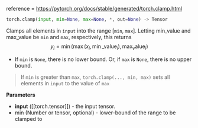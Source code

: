 reference = https://pytorch.org/docs/stable/generated/torch.clamp.html

```python
torch.clamp(input, min=None, max=None, *, out=None) -> Tensor
```

Clamps all elements in `input` into the range \[`min`, `max`\]. Letting min_value and max_value be `min` and `max`, respectively, this returns
$$y_i=\min \left(\max \left(x_i, \min \_ \mathrm {value }_i\right), \mathrm { max_value }{ }_i\right)$$
- If `min` is `None`, there is no lower bound. Or, if `max` is `None`, there is no upper bound.

> If `min` is greater than `max`, `torch.clamp(..., min, max)` sets all elements in `input` to the value of `max`

**Parameters**
* **input** ([[torch.tensor]]) - the input tensor.
* min (Number or tensor, optional) - lower-bound of the range to be clamped to